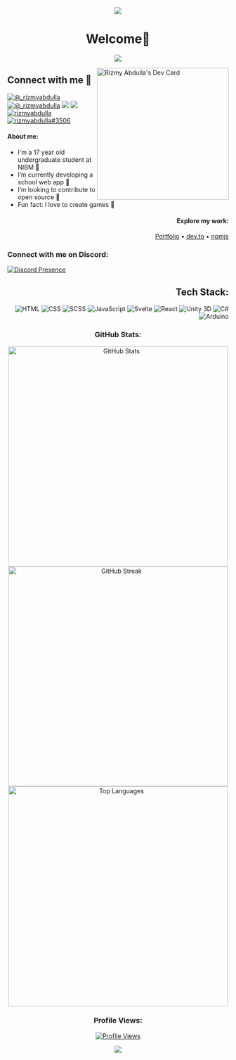 <div align="center">
    <img src="https://capsule-render.vercel.app/api?animation=fadeIn&type=waving&color=gradient&height=200&fontAlignY=40"/>
</div>

<h1 align="center"> Welcome👋</h1>

<div align="center">
   <a href="https://git.io/typing-svg"><img src="https://readme-typing-svg.demolab.com?font=lato&size=25&pause=1000&color=87F738&center=true&vCenter=true&random=false&width=435&lines=I+am+a+Web+Developer; alt="Typing SVG" /></a>
</div>

<!--<h3 align="center">Web Developer | Game Developer | App Developer | Open Source Enthusiast</h3>-->

<a href="https://app.daily.dev/rizmyabdulla" target="_blank"><img align="right" src="./devcard.png" width="300" alt="Rizmy Abdulla's Dev Card"/></a>

## Connect with me 🙌

<a href="https://www.instagram.com/_rizmyabdulla/"><img src="https://img.shields.io/badge/Instagram-cd486b?style=for-the-badge&logo=twitter&logoColor=white" alt="@_rizmyabdulla"></a>
<a href="https://twitter.com/_rizmyabdulla"><img src="https://img.shields.io/badge/Twitter-1DA1F2?style=for-the-badge&logo=twitter&logoColor=white" alt="@_rizmyabdulla"></a>
<a href="https://www.linkedin.com/in/rizmyabdulla"><img src="https://img.shields.io/badge/LinkedIn-0077B5?style=for-the-badge&logo=linkedin&logoColor=white"></a>
<a href="mailto:rizmyabdulla@gmail.com"><img src="https://img.shields.io/badge/Gmail-D14836?style=for-the-badge&logo=gmail&logoColor=white"></a>
<a href="https://dev.to/rizmyabdulla"><img src="https://img.shields.io/badge/dev.to-0A0A0A?style=for-the-badge&logo=dev.to&logoColor=white" alt="rizmyabdulla"></a>
<a href="https://discordapp.com/users/824565118188650497"><img src="https://img.shields.io/badge/Discord-7289DA?style=for-the-badge&logo=discord&logoColor=white" alt="rizmyabdulla#3506" ></a>


<h4>About me:</h4>
<div align="start">
<ul>
    <li>I'm a 17 year old undergraduate student at NIBM 🚀</li>
    <li> I’m currently developing a school web app 🏫</li>
    <li>I’m looking to contribute to open source 🙌</li>
    <li>Fun fact: I love to create games 👾</li>
</ul>

</div>



<h4 align="end">Explore my work:</h4>

<p align="end">
    <a href="https://rizmyabdulla.is-a.dev/">Portfolio</a> • <a href="https://dev.to/rizmyabdulla/">dev.to</a> • <a href="https://www.npmjs.com/~rizmyabdulla">npmjs</a>
</p>

<h3 align="start">Connect with me on Discord:</h3>

<p align="start">
    <a href="https://discord.com/users/824565118188650497">
        <img src="https://lanyard.cnrad.dev/api/824565118188650497" alt="Discord Presence">
    </a>
</p>


<h2 align="end">Tech Stack:</h2>

<p align="end">
    <img src="https://img.shields.io/badge/HTML-%23E34F26.svg?style=for-the-badge&logo=html5&logoColor=white" alt="HTML">
    <img src="https://img.shields.io/badge/CSS-%231572B6.svg?style=for-the-badge&logo=css3&logoColor=white" alt="CSS">
    <img src="https://img.shields.io/badge/SASS-%23FF007F.svg?style=for-the-badge&logo=sass&logoColor=white" alt="SCSS">
    <img src="https://img.shields.io/badge/Javascript-%23F7DF1E.svg?style=for-the-badge&logo=Javascript&logoColor=white" alt="JavaScript">
    <img src="https://img.shields.io/badge/Svelte-%25FFFFFF?style=for-the-badge&logo=svelte&logoColor=white&color=orange" alt="Svelte">
    <img src="https://img.shields.io/badge/react-%25FFFFFF?style=for-the-badge&logo=react&logoColor=white&color=blue" alt="React">
    <img src="https://img.shields.io/badge/Unity_3D-%FFFFFF.svg?style=for-the-badge&logo=unity&logoColor=white" alt="Unity 3D">
    <img src="https://img.shields.io/badge/C_sharp-%23239120.svg?style=for-the-badge&logo=csharp&logoColor=white" alt="C#">
    <img src="https://img.shields.io/badge/Arduino-%2300979D.svg?style=for-the-badge&logo=arduino&logoColor=white" alt="Arduino">
    

</p>


<h3 align="center">GitHub Stats:</h3>

<div align="center">
    <img src="https://github-readme-stats.vercel.app/api?username=RizmyAbdulla&theme=dracula&hide_border=false&include_all_commits=true&count_private=true" alt="GitHub Stats" width="500">
</div>
<div align="center">
    <img src="https://github-readme-streak-stats.herokuapp.com/?user=RizmyAbdulla&theme=dracula&hide_border=false" alt="GitHub Streak" width="500">
</div>
<div align="center">
    <img src="https://github-readme-stats.vercel.app/api/top-langs/?username=RizmyAbdulla&theme=dracula&hide_border=false&include_all_commits=true&count_private=true&layout=compact" alt="Top Languages" width="500">
</div>

<h3 align="center">Profile Views:</h3>

<p align="center">
    <a href="https://visitcount.itsvg.in/api?id=RizmyAbdulla&label=Profile%20Views&color=6&icon=1&pretty=true">
        <img src="https://visitcount.itsvg.in/api?id=RizmyAbdulla&label=Profile%20Views&color=6&icon=1&pretty=true" alt="Profile Views">
    </a>
</p>

<div align="center">
  <img src="https://capsule-render.vercel.app/api?type=waving&color=gradient&height=200&section=footer"/>
</div>
